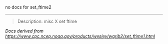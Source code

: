 no docs for set_ftime2

----

>Description: misc  X      set ftime

_Docs derived from <https://www.cpc.ncep.noaa.gov/products/wesley/wgrib2/set_ftime1.html>_